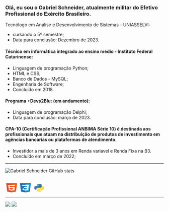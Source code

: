 ### Olá, eu sou o Gabriel Schneider, atualmente militar do Efetivo Profissional do Exército Brasileiro.

Tecnólogo em Análise e Desenvolvimento de Sistemas - UNIASSELVI:
- cursando o 5º semestre;
- Data para conclusão: Dezembro de 2023.

#### Técnico em informática integrado ao ensino médio - Instituto Federal Catarinense:
- Linguagem de programação Python;
- HTML e CSS;
- Banco de Dados - MySQL;
- Engenharia de Software;
- Concluído em 2018.

#### Programa +Devs2Blu: (em andamento): 
- Linguagem de programação Delphi;
- Data para conclusão: março de 2023.

#### CPA-10 (Certificação Profissional ANBIMA Série 10) é destinada aos profissionais que atuam na distribuição de produtos de investimento em agências bancárias ou plataformas de atendimento.
- Investidor a mais de 3 anos em Renda variavel e Renda Fixa na B3.
- Concluído em março de 2022;

--------------------------------------------------------------------------------------------------------------------------------------------------------------

![Gabriel Schneider GitHub stats](https://github-readme-stats.vercel.app/api?username=gabrielhschneider&show_icons=true&bg_color=00000000)

<div style="display: inline_block"><br>
  <img align="center" alt="Gabriel-HTML" height="30" width="40" src="https://raw.githubusercontent.com/devicons/devicon/master/icons/html5/html5-original.svg">
  <img align="center" alt="Gabriel-CSS" height="30" width="40" src="https://raw.githubusercontent.com/devicons/devicon/master/icons/css3/css3-original.svg">
  <img align="center" alt="Gabriel-Python" height="30" width="40" src="https://raw.githubusercontent.com/devicons/devicon/master/icons/python/python-original.svg">  
<div>

--------------------------------------------------------------------------------------------------------------------------------------------------------------

  <a href="https://instagram.com/schneider.hg" target="_blank"><img src="https://img.shields.io/badge/-Instagram-%23E4405F?style=for-the-badge&logo=instagram&logoColor=white" target="_blank"></a>
  <a href="https://www.linkedin.com/in/gabriel-henrique-schneider-95041b205/" target="_blank"><img src="https://img.shields.io/badge/-LinkedIn-%230077B5?style=for-the-badge&logo=linkedin&logoColor=white" target="_blank"></a> 
  
</div>
